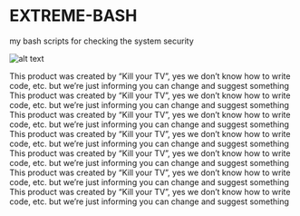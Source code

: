 # EXTREME-BASH
my bash scripts for checking the system security

![alt text](https://www.text-image.com/convert/temp/1732743159-91.191.186.184.png)

This product was created by “Kill your TV”, yes we don’t know how to write code, etc. but we’re just informing 
you can change and suggest something  
This product was created by “Kill your TV”, yes we don’t know how to write code, etc. but we’re just informing 
you can change and suggest something  
This product was created by “Kill your TV”, yes we don’t know how to write code, etc. but we’re just informing 
you can change and suggest something  
This product was created by “Kill your TV”, yes we don’t know how to write code, etc. but we’re just informing 
you can change and suggest something  
This product was created by “Kill your TV”, yes we don’t know how to write code, etc. but we’re just informing 
you can change and suggest something  
This product was created by “Kill your TV”, yes we don’t know how to write code, etc. but we’re just informing 
you can change and suggest something  
This product was created by “Kill your TV”, yes we don’t know how to write code, etc. but we’re just informing 
you can change and suggest something  
